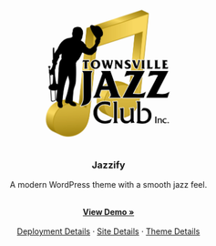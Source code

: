 <div align="center">
  <a href="https://github.com/cp3402-students/cp3402-2021-site-cp3402-2021-team04">
    <img src="documentationResources/TJC-Logo.jpg" alt="Logo" width="250" height="250">
  </a>

<h3>Jazzify</h3>

  <p>A modern WordPress theme with a smooth jazz feel.</p>
    <br/>
    <a href="http://jazz.dallas-marshall.com/"><b>View Demo »</b></a>
    <br/>
    <br/>
    <a href="https://github.com/cp3402-students/cp3402-2021-site-cp3402-2021-team04/blob/main/deployment.md">Deployment Details</a>
· <a href="https://github.com/cp3402-students/cp3402-2021-site-cp3402-2021-team04/blob/main/site.md">Site Details</a>
· <a href="https://github.com/cp3402-students/cp3402-2021-site-cp3402-2021-team04/blob/main/theme.md">Theme Details</a>
</div>